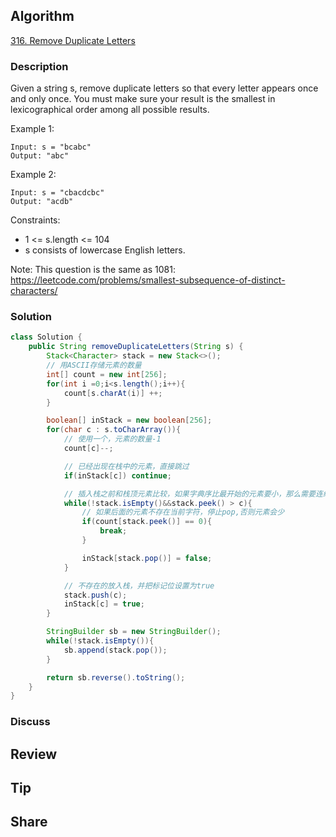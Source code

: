 ## Algorithm

[316. Remove Duplicate Letters](https://leetcode.com/problems/remove-duplicate-letters/)

### Description

Given a string s, remove duplicate letters so that every letter appears once and only once. You must make sure your result is the smallest in lexicographical order among all possible results.


Example 1:

```
Input: s = "bcabc"
Output: "abc"
```

Example 2:

```
Input: s = "cbacdcbc"
Output: "acdb"
```

Constraints:

- 1 <= s.length <= 104
- s consists of lowercase English letters.


Note: This question is the same as 1081: https://leetcode.com/problems/smallest-subsequence-of-distinct-characters/

### Solution

```java
class Solution {
    public String removeDuplicateLetters(String s) {
        Stack<Character> stack = new Stack<>();
        // 用ASCII存储元素的数量
        int[] count = new int[256];
        for(int i =0;i<s.length();i++){
            count[s.charAt(i)] ++;
        }

        boolean[] inStack = new boolean[256];
        for(char c : s.toCharArray()){
            // 使用一个，元素的数量-1
            count[c]--;

            // 已经出现在栈中的元素，直接跳过
            if(inStack[c]) continue;

            // 插入栈之前和栈顶元素比较，如果字典序比最开始的元素要小，那么需要连续pop前面的元素
            while(!stack.isEmpty()&&stack.peek() > c){
                // 如果后面的元素不存在当前字符，停止pop,否则元素会少
                if(count[stack.peek()] == 0){
                    break;
                }

                inStack[stack.pop()] = false;
            }

            // 不存在的放入栈，并把标记位设置为true
            stack.push(c);
            inStack[c] = true;
        }

        StringBuilder sb = new StringBuilder();
        while(!stack.isEmpty()){
            sb.append(stack.pop());
        }

        return sb.reverse().toString();
    }
}
```

### Discuss

## Review


## Tip


## Share
